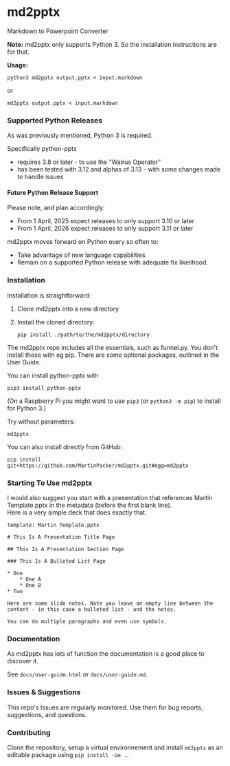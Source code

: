 # md2pptx
Markdown to Powerpoint Converter

**Note:** md2pptx only supports Python 3. So the installation instructions are for that.

**Usage:**

  `python3 md2pptx output.pptx < input.markdown`

or

  `md2pptx output.pptx < input.markdown`


### Supported Python Releases

As was previously mentioned, Python 3 is required.

Specifically python-pptx

* requires 3.8 or later - to use the "Walrus Operator"
* has been tested with 3.12 and alphas of 3.13 - with some changes made to handle issues

#### Future Python Release Support

Please note, and plan accordingly:

* From 1 April, 2025 expect releases to only support 3.10 or later
* From 1 April, 2026 expect releases to only support 3.11 or later

md2pptx moves forward on Python every so often to:

* Take advantage of new language capabilities
* Remain on a supported Python release with adequate fix likelihood.

### Installation

Installation is straightforward:

1.  Clone md2pptx into a new directory
2.  Install the cloned directory:

    ```shell
    pip install ./path/to/the/md2pptx/directory
    ```

The md2pptx repo includes all the essentials, such as funnel.py. You don't install these with eg pip. There are some optional packages, outlined in the User Guide.

You can install python-pptx with

```shell
pip3 install python-pptx
```

(On a Raspberry Pi you might want to use `pip3` (or `python3 -m pip`) to install for Python 3.)

Try without parameters:

```shell
md2pptx
```

You can also install directly from GitHub:

```shell
pip install git+https://github.com/MartinPacker/md2pptx.git#egg=md2pptx
```

### Starting To Use md2pptx

I would also suggest you start with a presentation that references Martin Template.pptx in the metadata (before the first blank line). \
Here is a very simple deck that does exactly that.

```
template: Martin Template.pptx

# This Is A Presentation Title Page

## This Is A Presentation Section Page

### This Is A Bulleted List Page

* One
    * One A
    * One B
* Two

Here are some slide notes. Note you leave an empty line between the content - in this case a bulleted list - and the notes.

You can do multiple paragraphs and even use symbols.
```

### Documentation

As md2pptx has lots of function the documentation is a good place to discover it.

See `docs/user-guide.html` or `docs/user-guide.md`.

### Issues &amp; Suggestions

This repo's Issues are regularly monitored. Use them for bug reports, suggestions, and questions.

### Contributing

Clone the repository, setup a virtual environnement and install `md2pptx`
as an editable package using ``pip install -Ue .``.
